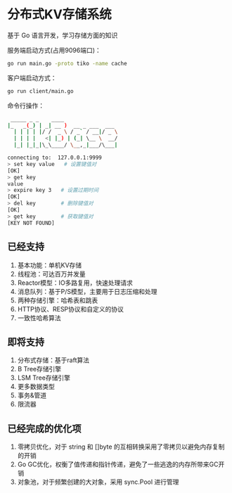 # 分布式KV存储系统

基于 Go 语言开发，学习存储方面的知识

服务端启动方式(占用9096端口)：
```bash
go run main.go -proto tiko -name cache
```

客户端启动方式：
```bash
go run client/main.go
```

命令行操作：
```bash
 _____ _ _    ____                 
|_   _(_) | _| __ )  __ _ ___  ___ 
  | | | | |/ /  _ \ / _` / __|/ _ \
  | | | |   <| |_) | (_| \__ \  __/
  |_| |_|_|\_\____/ \__,_|___/\___|

connecting to:  127.0.0.1:9999
> set key value   # 设置键值对
[OK]
> get key
value
> expire key 3   # 设置过期时间
[OK]
> del key        # 删除键值对
[OK]
> get key        # 获取键值对
[KEY NOT FOUND]
```

## 已经支持
1. 基本功能：单机KV存储
2. 线程池：可达百万并发量
3. Reactor模型：IO多路复用，快速处理请求
4. 消息队列：基于P/S模型，主要用于日志压缩和处理
5. 两种存储引擎：哈希表和跳表
6. HTTP协议、RESP协议和自定义的协议
7. 一致性哈希算法

## 即将支持
1. 分布式存储：基于raft算法
2. B Tree存储引擎
3. LSM Tree存储引擎
4. 更多数据类型
5. 事务&管道
6. 限流器

## 已经完成的优化项
1. 零拷贝优化，对于 string 和 []byte 的互相转换采用了零拷贝以避免内存复制的开销
2. Go GC优化，权衡了值传递和指针传递，避免了一些逃逸的内存所带来GC开销
3. 对象池，对于频繁创建的大对象，采用 sync.Pool 进行管理
